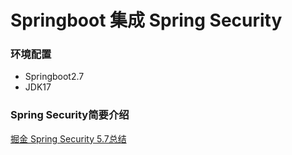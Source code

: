 # Springboot 集成 Spring Security
### 环境配置
- Springboot2.7
- JDK17

### Spring Security简要介绍
[掘金 Spring Security 5.7总结](https://juejin.cn/post/7248935299040051256)